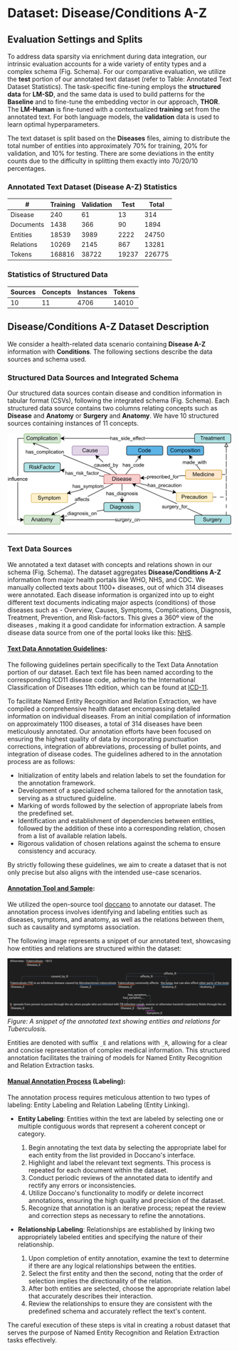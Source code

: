 # Dataset: Disease/Conditions A-Z

## Evaluation Settings and Splits

To address data sparsity via enrichment during data integration, our intrinsic evaluation accounts for a wide variety of entity types and a complex schema (Fig. Schema). For our comparative evaluation, we utilize the **test** portion of our annotated text dataset (refer to Table: Annotated Text Dataset Statistics). The task-specific fine-tuning employs the **structured data** for **LM-SD**, and the same data is used to build patterns for the **Baseline** and to fine-tune the embedding vector in our approach, **THOR**. The **LM-Human** is fine-tuned with a contextualized **training** set from the annotated text. For both language models, the **validation** data is used to learn optimal hyperparameters.

The text dataset is split based on the **Diseases** files, aiming to distribute the total number of entities into approximately 70% for training, 20% for validation, and 10% for testing. There are some deviations in the entity counts due to the difficulty in splitting them exactly into 70/20/10 percentages.

### Annotated Text Dataset (Disease A-Z) Statistics

| \#          | Training | Validation | Test | Total  |
|-------------|----------|------------|------|--------|
| Disease     | 240      | 61         | 13   | 314    |
| Documents   | 1438     | 366        | 90   | 1894   |
| Entities    | 18539    | 3989       | 2222 | 24750  |
| Relations   | 10269    | 2145       | 867  | 13281  |
| Tokens      | 168816   | 38722      | 19237| 226775 |

### Statistics of Structured Data

| Sources | Concepts | Instances | Tokens |
|---------|----------|-----------|--------|
| 10      | 11       | 4706      | 14010  |

## Disease/Conditions A-Z Dataset Description

We consider a health-related data scenario containing **Disease A-Z** information with **Conditions**. The following sections describe the data sources and schema used.

### Structured Data Sources and Integrated Schema

Our structured data sources contain disease and condition information in tabular format (CSVs), following the integrated schema (Fig. Schema). Each structured data source contains two columns relating concepts such as **Disease** and **Anatomy** or **Surgery** and **Anatomy**. We have 10 structured sources containing instances of 11 concepts.

![The Integrated Schema for our Use Case Datasets](images/disease_schema.png)

---

### Text Data Sources

We annotated a text dataset with concepts and relations shown in our schema (Fig. Schema). The dataset aggregates **Disease/Conditions A-Z** information from major health portals like WHO, NHS, and CDC. We manually collected texts about 1100+ diseases, out of which 314 diseases were annotated. Each disease information is organized into up to eight different text documents indicating major aspects (conditions) of those diseases such as - Overview, Causes, Symptoms, Complications, Diagnosis, Treatment, Prevention, and Risk-factors. This gives a 360º view of the diseases , making it a good candidate for information extraction. A sample disease data source from one of the portal looks like this: [NHS](https://www.nhs.uk/conditions/acne/).

#### <ins>Text Data Annotation Guidelines</ins>:

The following guidelines pertain specifically to the Text Data Annotation portion of our dataset. Each text file has been named according to the corresponding ICD11 disease code, adhering to the International Classification of Diseases 11th edition, which can be found at [ICD-11](https://icd.who.int/ct11/icd11_mms/en/release).

To facilitate Named Entity Recognition and Relation Extraction, we have compiled a comprehensive health dataset encompassing detailed information on individual diseases. From an initial compilation of information on approximately 1100 diseases, a total of 314 diseases have been meticulously annotated. Our annotation efforts have been focused on ensuring the highest quality of data by incorporating punctuation corrections, integration of abbreviations, processing of bullet points, and integration of disease codes. The guidelines adhered to in the annotation process are as follows:

- Initialization of entity labels and relation labels to set the foundation for the annotation framework.
- Development of a specialized schema tailored for the annotation task, serving as a structured guideline.
- Marking of words followed by the selection of appropriate labels from the predefined set.
- Identification and establishment of dependencies between entities, followed by the addition of these into a corresponding relation, chosen from a list of available relation labels.
- Rigorous validation of chosen relations against the schema to ensure consistency and accuracy.

By strictly following these guidelines, we aim to create a dataset that is not only precise but also aligns with the intended use-case scenarios.

#### <ins>Annotation Tool and Sample</ins>:

We utilized the open-source tool [doccano](https://doccano.github.io/doccano/) to annotate our dataset. The annotation process involves identifying and labeling entities such as diseases, symptoms, and anatomy, as well as the relations between them, such as causality and symptoms association.

The following image represents a snippet of our annotated text, showcasing how entities and relations are structured within the dataset:

![Annotated Text Sample](images/annotated_text.png)
*Figure: A snippet of the annotated text showing entities and relations for Tuberculosis.*

Entities are denoted with suffix `_E` and relations with `_R`, allowing for a clear and concise representation of complex medical information. This structured annotation facilitates the training of models for Named Entity Recognition and Relation Extraction tasks.

#### <ins>Manual Annotation Process</ins> (Labeling):

The annotation process requires meticulous attention to two types of labeling: Entity Labeling and Relation Labeling (Entity Linking).

- **Entity Labeling**: Entities within the text are labeled by selecting one or multiple contiguous words that represent a coherent concept or category.
  
  1. Begin annotating the text data by selecting the appropriate label for each entity from the list provided in Doccano's interface.
  2. Highlight and label the relevant text segments. This process is repeated for each document within the dataset.
  3. Conduct periodic reviews of the annotated data to identify and rectify any errors or inconsistencies.
  4. Utilize Doccano's functionality to modify or delete incorrect annotations, ensuring the high quality and precision of the dataset.
  5. Recognize that annotation is an iterative process; repeat the review and correction steps as necessary to refine the annotations.

- **Relationship Labeling**: Relationships are established by linking two appropriately labeled entities and specifying the nature of their relationship.
  
  1. Upon completion of entity annotation, examine the text to determine if there are any logical relationships between the entities.
  2. Select the first entity and then the second, noting that the order of selection implies the directionality of the relation.
  3. After both entities are selected, choose the appropriate relation label that accurately describes their interaction.
  4. Review the relationships to ensure they are consistent with the predefined schema and accurately reflect the text's content.

The careful execution of these steps is vital in creating a robust dataset that serves the purpose of Named Entity Recognition and Relation Extraction tasks effectively.
